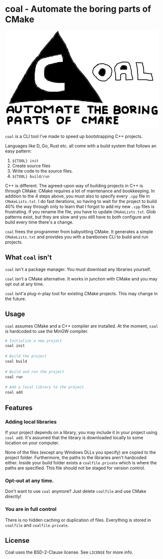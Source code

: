 # coal - Automate the boring parts of CMake

![](./docs/coal_logo.png)

`coal` is a CLI tool I've made to speed up bootstrapping C++ projects.

Languages like D, Go, Rust etc. all come with a build system that
follows an easy pattern:

1. `${TOOL} init`
2. Create source files
3. Write code to the source files.
4. `${TOOL} build/run`

C++ is different. The agreed-upon way of building projects in C++ is through CMake. CMake requires a lot of maintenance and bookkeeping. In addition to the 4 steps above, you must also to specify every `.cpp` file in `CMakeLists.txt`. I do fast iterations, so having to wait for the project to build 40% the way through only to learn that I forgot to add my new `.cpp` files is frustrating. If you rename the file, you have to update `CMakeLists.txt`. Glob patterns exist, but they are slow and you still have to _both_ configure and build every time there's a change.

`coal` frees the programmer from babysitting CMake. It generates a simple `CMakeLists.txt` and provides you with a barebones CLI to build and run projects.

## What `coal` isn't

`coal` isn't a package manager. You must download any libraries yourself. 

`coal` isn't a CMake alternative. It works in junction with CMake and you may opt out at any time.

`coal` isnt'a plug-n-play tool for existing CMake projects. This may change in the future.

## Usage

`coal` assumes CMake and a C++ compiler are installed. At the moment, `coal` is hardcoded to use the MinGW compiler.

```sh
# Initialize a new project
coal init

# Build the project
coal build

# Build and run the project
coal run

# Add a local library to the project
coal add
```

## Features

### Adding local libraries

If your project depends on a library, you may include it in your project using `coal add`. It's assumed that the library is downloaded locally to some location on your computer.

None of the files (except any Windows DLLs you specify) are copied to the project folder. Furthermore, the paths to the libraries aren't hardcoded either. Inside your build folder exists a `coalfile.private` which is where the paths are specified. This file should _not_ be staged for version control.

### Opt-out at any time.

Don't want to use `coal` anymore? Just delete `coalfile` and use CMake directly!

### You are in full control

There is no hidden caching or duplication of files. Everything is stored in `coalfile` and `coalfile.private`.

## License

Coal uses the BSD-2-Clause license. See `LICENSE` for more info.
